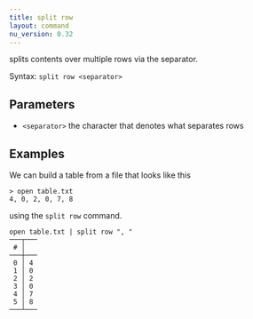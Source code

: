 ```yaml
---
title: split row
layout: command
nu_version: 0.32
---
```


splits contents over multiple rows via the separator.

Syntax: `split row <separator>`

## Parameters

- `<separator>` the character that denotes what separates rows

## Examples

We can build a table from a file that looks like this

```shell
> open table.txt
4, 0, 2, 0, 7, 8
```

using the `split row` command.

```shell
open table.txt | split row ", "
───┬───
 # │
───┼───
 0 │ 4
 1 │ 0
 2 │ 2
 3 │ 0
 4 │ 7
 5 │ 8
───┴───
```
